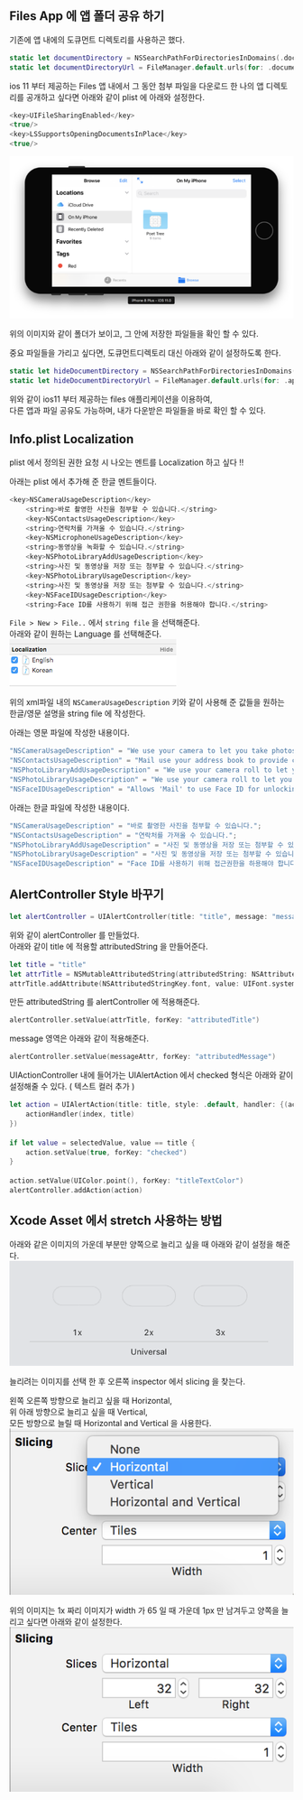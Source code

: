 ## Files App 에 앱 폴더 공유 하기

기존에 앱 내에의 도큐먼트 디렉토리를 사용하곤 했다. 

```swift
static let documentDirectory = NSSearchPathForDirectoriesInDomains(.documentDirectory, .userDomainMask, true).first!
static let documentDirectoryUrl = FileManager.default.urls(for: .documentDirectory, in: .userDomainMask).first!
```

ios 11 부터 제공하는 Files 앱 내에서 그 동안 첨부 파일을 다운로드 한 나의 앱 디렉토리를 공개하고 싶다면 아래와 같이 plist 에 아래와 설정한다.

```swift
<key>UIFileSharingEnabled</key>
<true/>
<key>LSSupportsOpeningDocumentsInPlace</key>
<true/>
```

![](files-app.png)

위의 이미지와 같이 폴더가 보이고, 그 안에 저장한 파일들을 확인 할 수 있다. 

중요 파일들을 가리고 싶다면, 도큐먼트디렉토리 대신 아래와 같이 설정하도록 한다. 

```swift
static let hideDocumentDirectory = NSSearchPathForDirectoriesInDomains(.applicationSupportDirectory, .userDomainMask, true).first!
static let hideDocumentDirectoryUrl = FileManager.default.urls(for: .applicationSupportDirectory, in: .userDomainMask).first!
```

위와 같이 ios11 부터 제공하는 files 애플리케이션을 이용하여,  
다른 앱과 파일 공유도 가능하며, 내가 다운받은 파일들을 바로 확인 할 수 있다. 


## Info.plist Localization 

plist 에서 정의된 권한 요청 시 나오는 멘트를 Localization 하고 싶다 !! 

아래는 plist 에서 추가해 준 한글 멘트들이다. 

```swift
<key>NSCameraUsageDescription</key>
	<string>바로 촬영한 사진을 첨부할 수 있습니다.</string>
	<key>NSContactsUsageDescription</key>
	<string>연락처를 가져올 수 있습니다.</string>
	<key>NSMicrophoneUsageDescription</key>
	<string>동영상을 녹화할 수 있습니다.</string>
	<key>NSPhotoLibraryAddUsageDescription</key>
	<string>사진 및 동영상을 저장 또는 첨부할 수 있습니다.</string>
	<key>NSPhotoLibraryUsageDescription</key>
	<string>사진 및 동영상을 저장 또는 첨부할 수 있습니다.</string>
    <key>NSFaceIDUsageDescription</key>
    <string>Face ID를 사용하기 위해 접근 권한을 허용해야 합니다.</string>
```

`File > New > File..` 에서 `string file` 을 선택해준다.  
아래와 같이 원하는 Language 를 선택해준다. 
![](localization_plist.png)

위의 xml파일 내의 `NSCameraUsageDescription` 키와 같이 사용해 준 값들을 원하는 한글/영문 설명을 string file 에 작성한다. 


아래는 영문 파일에 작성한 내용이다. 

```swift
"NSCameraUsageDescription" = "We use your camera to let you take photos and attach them directly to emails.";
"NSContactsUsageDescription" = "Mail use your address book to provide contact suggestions.";
"NSPhotoLibraryAddUsageDescription" = "We use your camera roll to let you attach photos to and save photos from your emails.";
"NSPhotoLibraryUsageDescription" = "We use your camera roll to let you attach photos to and save photos from your emails.";
"NSFaceIDUsageDescription" = "Allows 'Mail' to use Face ID for unlocking passcode.";
``` 

아래는 한글 파일에 작성한 내용이다. 

```swift
"NSCameraUsageDescription" = "바로 촬영한 사진을 첨부할 수 있습니다.";
"NSContactsUsageDescription" = "연락처를 가져올 수 있습니다.";
"NSPhotoLibraryAddUsageDescription" = "사진 및 동영상을 저장 또는 첨부할 수 있습니다.";
"NSPhotoLibraryUsageDescription" = "사진 및 동영상을 저장 또는 첨부할 수 있습니다.";
"NSFaceIDUsageDescription" = "Face ID를 사용하기 위해 접근권한을 하용해야 합니다.";
```

## AlertController Style 바꾸기

```swift
let alertController = UIAlertController(title: "title", message: "messages", preferredStyle: .alert)
```

위와 같이 alertController 를 만들었다.  
아래와 같이 title 에 적용할 attributedString 을 만들어준다. 

```swift
let title = "title"
let attrTitle = NSMutableAttributedString(attributedString: NSAttributedString(string: title))
attrTitle.addAttribute(NSAttributedStringKey.font, value: UIFont.systemFont(ofSize: 13), range: NSRange(location: 0, length: title.count))
```

만든 attributedString 를 alertController 에 적용해준다.  
```swift
alertController.setValue(attrTitle, forKey: "attributedTitle")
```

message 영역은 아래와 같이 적용해준다. 

```swift
alertController.setValue(messageAttr, forKey: "attributedMessage")
```

UIActionController 내에 들어가는 UIAlertAction 에서 checked 형식은 아래와 같이 설정해줄 수 있다. ( 텍스트 컬러 추가 ) 

```swift
let action = UIAlertAction(title: title, style: .default, handler: {(action: UIAlertAction) -> Void in
	actionHandler(index, title)
})
            
if let value = selectedValue, value == title {
	action.setValue(true, forKey: "checked")
}

action.setValue(UIColor.point(), forKey: "titleTextColor")
alertController.addAction(action)
```

## Xcode Asset 에서 stretch 사용하는 방법

아래와 같은 이미지의 가운데 부분만 양쪽으로 늘리고 싶을 때 아래와 같이 설정을 해준다.  
![](slicing_001.png)

늘리려는 이미지를 선택 한 후 오른쪽 inspector 에서 slicing 을 찾는다.  

왼쪽 오른쪽 방향으로 늘리고 싶을 때 Horizontal,  
위 아래 방향으로 늘리고 싶을 때 Vertical,  
모든 방향으로 늘릴 때 Horizontal and Vertical 을 사용한다.  
![](slicing_002.png)

위의 이미지는 1x 짜리 이미지가 width 가 65 일 때 가운데 1px 만 남겨두고 양쪽을 늘리고 싶다면 아래와 같이 설정한다.  
![](slicing_003.png)

